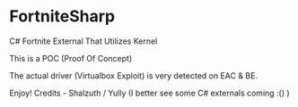 # FortniteSharp


C# Fortnite External That Utilizes Kernel

This is a POC (Proof Of Concept) 

The actual driver (Virtualbox Exploit) is very detected on EAC & BE.

Enjoy! Credits - Shalzuth / Yully (I better see some C# externals coming :() )
